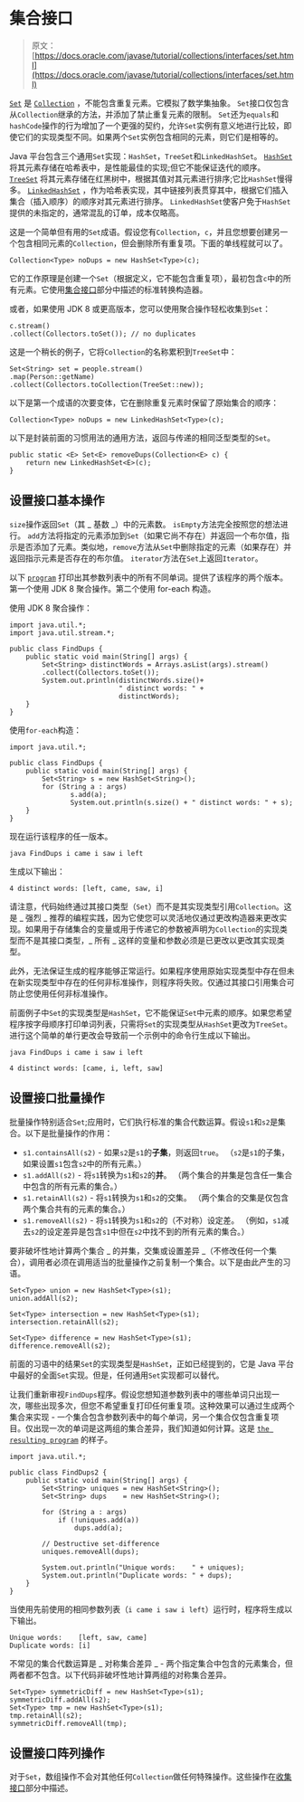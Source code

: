 # 集合接口

> 原文： [https://docs.oracle.com/javase/tutorial/collections/interfaces/set.html](https://docs.oracle.com/javase/tutorial/collections/interfaces/set.html)

[`Set`](https://docs.oracle.com/javase/8/docs/api/java/util/Set.html) 是 [`Collection`](https://docs.oracle.com/javase/8/docs/api/java/util/Collection.html) ，不能包含重复元素。它模拟了数学集抽象。 `Set`接口仅包含从`Collection`继承的方法，并添加了禁止重复元素的限制。 `Set`还为`equals`和`hashCode`操作的行为增加了一个更强的契约，允许`Set`实例有意义地进行比较，即使它们的实现类型不同。如果两个`Set`实例包含相同的元素，则它们是相等的。

Java 平台包含三个通用`Set`实现：`HashSet`，`TreeSet`和`LinkedHashSet`。 [`HashSet`](https://docs.oracle.com/javase/8/docs/api/java/util/HashSet.html) 将其元素存储在哈希表中，是性能最佳的实现;但它不能保证迭代的顺序。 [`TreeSet`](https://docs.oracle.com/javase/8/docs/api/java/util/TreeSet.html) 将其元素存储在红黑树中，根据其值对其元素进行排序;它比`HashSet`慢得多。 [`LinkedHashSet`](https://docs.oracle.com/javase/8/docs/api/java/util/LinkedHashSet.html) ，作为哈希表实现，其中链接列表贯穿其中，根据它们插入集合（插入顺序）的顺序对其元素进行排序。 `LinkedHashSet`使客户免于`HashSet`提供的未指定的，通常混乱的订单，成本仅略高。

这是一个简单但有用的`Set`成语。假设您有`Collection`，`c`，并且您想要创建另一个包含相同元素的`Collection`，但会删除所有重复项。下面的单线程就可以了。

```
Collection<Type> noDups = new HashSet<Type>(c);

```

它的工作原理是创建一个`Set`（根据定义，它不能包含重复项），最初包含`c`中的所有元素。它使用[集合接口](collection.html)部分中描述的标准转换构造器。

或者，如果使用 JDK 8 或更高版本，您可以使用聚合操作轻松收集到`Set`：

```
c.stream()
.collect(Collectors.toSet()); // no duplicates

```

这是一个稍长的例子，它将`Collection`的名称累积到`TreeSet`中：

```
Set<String> set = people.stream()
.map(Person::getName)
.collect(Collectors.toCollection(TreeSet::new));

```

以下是第一个成语的次要变体，它在删除重复元素时保留了原始集合的顺序：

```
Collection<Type> noDups = new LinkedHashSet<Type>(c);

```

以下是封装前面的习惯用法的通用方法，返回与传递的相同泛型类型的`Set`。

```
public static <E> Set<E> removeDups(Collection<E> c) {
    return new LinkedHashSet<E>(c);
}

```

## 设置接口基本操作

`size`操作返回`Set`（其 _ 基数 _）中的元素数。 `isEmpty`方法完全按照您的想法进行。 `add`方法将指定的元素添加到`Set`（如果它尚不存在）并返回一个布尔值，指示是否添加了元素。类似地，`remove`方法从`Set`中删除指定的元素（如果存在）并返回指示元素是否存在的布尔值。 `iterator`方法在`Set`上返回`Iterator`。

以下 [`program`](examples/FindDups.java) 打印出其参数列表中的所有不同单词。提供了该程序的两个版本。第一个使用 JDK 8 聚合操作。第二个使用 for-each 构造。

使用 JDK 8 聚合操作：

```
import java.util.*;
import java.util.stream.*;

public class FindDups {
    public static void main(String[] args) {
        Set<String> distinctWords = Arrays.asList(args).stream()
		.collect(Collectors.toSet()); 
        System.out.println(distinctWords.size()+ 
                           " distinct words: " + 
                           distinctWords);
    }
}

```

使用`for-each`构造：

```
import java.util.*;

public class FindDups {
    public static void main(String[] args) {
        Set<String> s = new HashSet<String>();
        for (String a : args)
               s.add(a);
               System.out.println(s.size() + " distinct words: " + s);
    }
}

```

现在运行该程序的任一版本。

```
java FindDups i came i saw i left

```

生成以下输出：

```
4 distinct words: [left, came, saw, i]

```

请注意，代码始终通过其接口类型（`Set`）而不是其实现类型引用`Collection`。这是 _ 强烈 _ 推荐的编程实践，因为它使您可以灵活地仅通过更改构造器来更改实现。如果用于存储集合的变量或用于传递它的参数被声明为`Collection`的实现类型而不是其接口类型，_ 所有 _ 这样的变量和参数必须是已更改以更改其实现类型。

此外，无法保证生成的程序能够正常运行。如果程序使用原始实现类型中存在但未在新实现类型中存在的任何非标准操作，则程序将失败。仅通过其接口引用集合可防止您使用任何非标准操作。

前面例子中`Set`的实现类型是`HashSet`，它不能保证`Set`中元素的顺序。如果您希望程序按字母顺序打印单词列表，只需将`Set`的实现类型从`HashSet`更改为`TreeSet`。进行这个简单的单行更改会导致前一个示例中的命令行生成以下输出。

```
java FindDups i came i saw i left

4 distinct words: [came, i, left, saw]

```

## 设置接口批量操作

批量操作特别适合`Set`;应用时，它们执行标准的集合代数运算。假设`s1`和`s2`是集合。以下是批量操作的作用：

*   `s1.containsAll(s2)` - 如果`s2`是`s1`的**子集**，则返回`true`。 （`s2`是`s1`的子集，如果设置`s1`包含`s2`中的所有元素。）
*   `s1.addAll(s2)` - 将`s1`转换为`s1`和`s2`的**并**。 （两个集合的并集是包含任一集合中包含的所有元素的集合。）
*   `s1.retainAll(s2)` - 将`s1`转换为`s1`和`s2`的交集。 （两个集合的交集是仅包含两个集合共有的元素的集合。）
*   `s1.removeAll(s2)` - 将`s1`转换为`s1`和`s2`的（不对称）设定差。 （例如，`s1`减去`s2`的设定差异是包含`s1`中但在`s2`中找不到的所有元素的集合。）

要非破坏性地计算两个集合 _ 的并集，交集或设置差异 _（不修改任何一个集合），调用者必须在调用适当的批量操作之前复制一个集合。以下是由此产生的习语。

```
Set<Type> union = new HashSet<Type>(s1);
union.addAll(s2);

Set<Type> intersection = new HashSet<Type>(s1);
intersection.retainAll(s2);

Set<Type> difference = new HashSet<Type>(s1);
difference.removeAll(s2);

```

前面的习语中的结果`Set`的实现类型是`HashSet`，正如已经提到的，它是 Java 平台中最好的全面`Set`实现。但是，任何通用`Set`实现都可以替代。

让我们重新审视`FindDups`程序。假设您想知道参数列表中的哪些单词只出现一次，哪些出现多次，但您不希望重复打印任何重复项。这种效果可以通过生成两个集合来实现 - 一个集合包含参数列表中的每个单词，另一个集合仅包含重复项目。仅出现一次的单词是这两组的集合差异，我们知道如何计算。这是 [`the resulting program`](examples/FindDups2.java) 的样子。

```
import java.util.*;

public class FindDups2 {
    public static void main(String[] args) {
        Set<String> uniques = new HashSet<String>();
        Set<String> dups    = new HashSet<String>();

        for (String a : args)
            if (!uniques.add(a))
                dups.add(a);

        // Destructive set-difference
        uniques.removeAll(dups);

        System.out.println("Unique words:    " + uniques);
        System.out.println("Duplicate words: " + dups);
    }
}

```

当使用先前使用的相同参数列表（`i came i saw i left`）运行时，程序将生成以下输出。

```
Unique words:    [left, saw, came]
Duplicate words: [i]

```

不常见的集合代数运算是 _ 对称集合差异 _ - 两个指定集合中包含的元素集合，但两者都不包含。以下代码非破坏性地计算两组的对称集合差异。

```
Set<Type> symmetricDiff = new HashSet<Type>(s1);
symmetricDiff.addAll(s2);
Set<Type> tmp = new HashSet<Type>(s1);
tmp.retainAll(s2);
symmetricDiff.removeAll(tmp);

```

## 设置接口阵列操作

对于`Set`，数组操作不会对其他任何`Collection`做任何特殊操作。这些操作在[收集接口](collection.html)部分中描述。